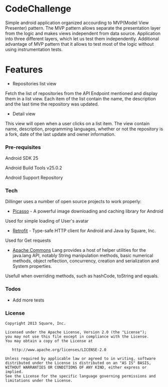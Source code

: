 # CodeChallenge

Simple android application organized accourding to MVP(Model View Presenter) pattern.
The MVP pattern allows separate the presentation layer from the logic and makes views independent from data source. 
Application into three different layers, which let us test them independently. Additional advantage of 
MVP pattern that it allows to test most of the logic without using instrumentation tests.

# Features
 - Repositories list view
 
Fetch the list of repositories from the API Endpoint mentioned and display them
in a list view. Each item of the list contain the name, the description and the last
time the repository was updated.

 - Detail view
 
This view will open when a user clicks on a list item. The view contain name,
description, programming languages, whether or not the repository is a fork,
date of the last update and owner information.

### Pre-requisites
Android SDK 25

Android Build Tools v25.0.2

Android Support Repository

### Tech

Dillinger uses a number of open source projects to work properly:

* [Picasso](https://github.com/square/picasso) - A powerful image downloading and caching library for Android

Used for simple loading of User's avatar

* [Retrofit](http://square.github.io/retrofit/) - Type-safe HTTP client for Android and Java by Square, Inc.

Used for Get requests

* [Apache Commons](https://commons.apache.org/proper/commons-lang/)  Lang provides a host of helper utilities for the java.lang API, notably String manipulation methods, basic numerical methods, object reflection, concurrency, creation and serialization and System properties. 

Usefull when overriding methods, such as hashCode, toString and equals.

### Todos

 - Add more tests 

### License


    Copyright 2013 Square, Inc.

    Licensed under the Apache License, Version 2.0 (the "License");
    you may not use this file except in compliance with the License.
    You may obtain a copy of the License at

       http://www.apache.org/licenses/LICENSE-2.0

    Unless required by applicable law or agreed to in writing, software
    distributed under the License is distributed on an "AS IS" BASIS,
    WITHOUT WARRANTIES OR CONDITIONS OF ANY KIND, either express or implied.
    See the License for the specific language governing permissions and
    limitations under the License.
